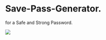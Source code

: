 # Save-Pass-Generator.
for a Safe and Strong Password.

![](https://media.discordapp.net/attachments/776070571799740486/1032337379656224891/unknown.png?width=920&height=616)
